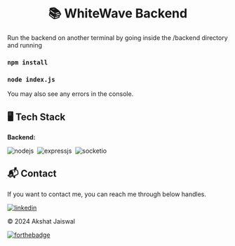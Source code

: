 <h1 align="center">📚 WhiteWave Backend</h1>

<!-- [Visit Now]() 🚀 -->
Run the backend on another terminal by going inside the /backend directory and running
### `npm install`
### `node index.js`
You may also see any errors in the console.

## 🖥️ Tech Stack

**Backend:**

![nodejs](https://img.shields.io/badge/Node.js-43853D?style=for-the-badge&logo=node.js&logoColor=white)&nbsp;
![expressjs](https://img.shields.io/badge/Express.js-F7DF1E?style=for-the-badge&logo=express&logoColor=black)&nbsp;
![socketio](https://img.shields.io/badge/Socket.io-010101?style=for-the-badge&logo=socket.io&logoColor=white)&nbsp;



<h2>📬 Contact</h2>

If you want to contact me, you can reach me through below handles.

[![linkedin](https://img.shields.io/badge/LinkedIn-0077B5?style=for-the-badge&logo=linkedin&logoColor=white)](https://www.linkedin.com/in/akshat-jaiswal-4664a2197)

© 2024 Akshat Jaiswal

[![forthebadge](https://forthebadge.com/images/badges/built-with-love.svg)](https://forthebadge.com)


